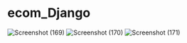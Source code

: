 # ecom_Django
![Screenshot (169)](https://user-images.githubusercontent.com/112808009/194898648-e679ede8-c437-4bd8-a40f-55eb77ef6171.png)
![Screenshot (170)](https://user-images.githubusercontent.com/112808009/194898666-a482333e-bdf4-4d42-9dfc-00c73ad36f80.png)
![Screenshot (171)](https://user-images.githubusercontent.com/112808009/194898677-39648868-c72e-4a53-851c-59e17f28da12.png)

